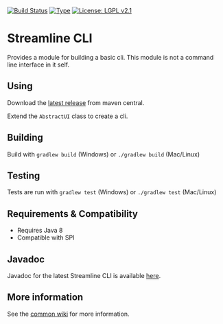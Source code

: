 [![Build Status](https://travis-ci.com/ologolo/streamline-cli.svg?branch=master)](https://travis-ci.com/ologolo/streamline-cli)
[![Type](https://img.shields.io/badge/type-library_bundle-blue.svg)](https://github.com/ologolo/wiki/wiki/Types)
[![License: LGPL v2.1](https://img.shields.io/badge/License-LGPL%20v2%2E1%20%28or%20later%29-blue.svg)](https://www.gnu.org/licenses/lgpl-2.1)

# Streamline CLI #
Provides a module for building a basic cli. This module is not a command line interface in it self.

## Using ##
Download the [latest release](http://search.maven.org/#search%7Cga%7C1%7Ca%3A%22streamline-cli%22) from maven central.

Extend the `AbstractUI` class to create a cli.

## Building ##
Build with `gradlew build` (Windows) or `./gradlew build` (Mac/Linux)

## Testing ##
Tests are run with `gradlew test` (Windows) or `./gradlew test` (Mac/Linux)

## Requirements & Compatibility ##
- Requires Java 8
- Compatible with SPI

## Javadoc ##
Javadoc for the latest Streamline CLI is available [here](http://ologolo.github.io/streamline-cli/latest/javadoc/).

## More information ##
See the [common wiki](https://github.com/ologolo/wiki/wiki) for more information.
